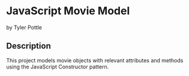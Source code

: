 # JavaScript Movie Model

by Tyler Pottle

## Description

This project models movie objects with relevant attributes and methods
using the JavaScript Constructor pattern.
